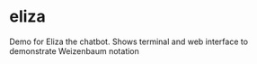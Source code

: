 # eliza
Demo for Eliza the chatbot. Shows terminal and web interface to demonstrate Weizenbaum notation
